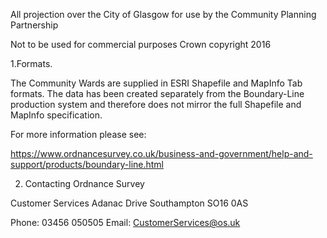 All projection over the City of Glasgow for use by the Community Planning Partnership

Not to be used for commercial purposes
Crown copyright 2016

1.Formats.

The Community Wards are supplied in ESRI Shapefile and MapInfo Tab formats.
The data has been created separately from the Boundary-Line production system and
therefore does not mirror the full Shapefile and MapInfo specification. 

For more information please see:

https://www.ordnancesurvey.co.uk/business-and-government/help-and-support/products/boundary-line.html


2. Contacting Ordnance Survey

 Customer Services
 Adanac Drive
 Southampton
 SO16 0AS

 Phone: 03456 050505
 Email: CustomerServices@os.uk 
